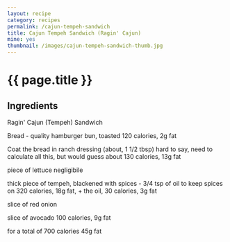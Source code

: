 ```yaml
---
layout: recipe
category: recipes
permalink: /cajun-tempeh-sandwich
title: Cajun Tempeh Sandwich (Ragin' Cajun)
mine: yes
thumbnail: /images/cajun-tempeh-sandwich-thumb.jpg
---
```


{{ page.title }}
================

Ingredients
-----------


Ragin' Cajun (Tempeh) Sandwich

Bread - quality hamburger bun, toasted
120 calories, 2g fat

Coat the bread in ranch dressing (about, 1 1/2 tbsp)
hard to say, need to calculate all this, but would guess about 130 calories, 13g fat

piece of lettuce
negligibile

thick piece of tempeh, blackened with spices - 3/4 tsp of oil to keep spices on
320 calories, 18g fat, + the oil, 30 calories, 3g fat

slice of red onion

slice of avocado
100 calories, 9g fat



for a total of
700 calories
45g fat

